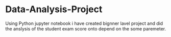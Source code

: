 # Data-Analysis-Project
Using Python  jupyter notebook i have created bignner lavel project and did the anslysis of the student exam score onto depend on the some paremeter.
